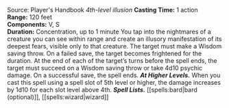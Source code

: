 Source: Player's Handbook
*4th-level illusion*
**Casting Time:** 1 action  
**Range:** 120 feet  
**Components:** V, S  
**Duration:** Concentration, up to 1 minute
You tap into the nightmares of a creature you can see within range and create an illusory manifestation of its deepest fears, visible only to that creature.
The target must make a Wisdom saving throw. On a failed save, the target becomes frightened for the duration. At the end of each of the target’s turns before the spell ends, the target must succeed on a Wisdom saving throw or take 4d10 psychic damage. On a successful save, the spell ends.
***At Higher Levels.*** When you cast this spell using a spell slot of 5th level or higher, the damage increases by 1d10 for each slot level above 4th.
***Spell Lists.*** [[spells:bard|bard (optional)]], [[spells:wizard|wizard]]